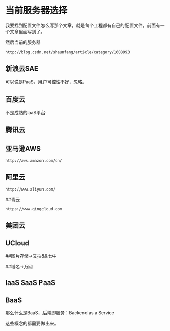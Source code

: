 # 当前服务器选择

我要找到配置文件怎么写那个文章，就是每个工程都有自己的配置文件，前面有一个文章里面写到了。

然后当前的服务器

`http://blog.csdn.net/shaunfang/article/category/1608993`

## 新浪云SAE

可以说是PaaS，用户可控性不好，忽略。

## 百度云

不是成熟的IaaS平台

## 腾讯云




## 亚马逊AWS

`http://aws.amazon.com/cn/`

## 阿里云

`http://www.aliyun.com/`

##青云

`https://www.qingcloud.com`

## 美团云

## UCloud

##图片存储->又拍&&七牛

##域名->万网


## IaaS SaaS PaaS

## BaaS

那么什么是BaaS，后端即服务：Backend as a Service

这些概念的都需要做出来。

